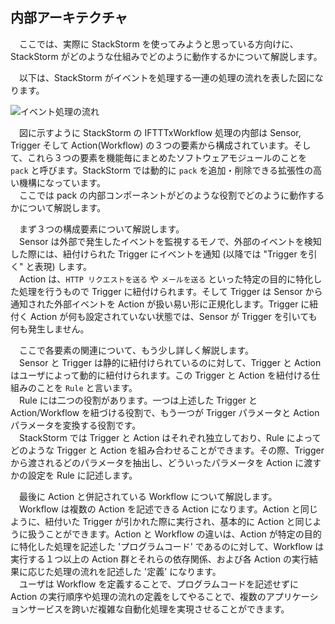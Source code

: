 ## 内部アーキテクチャ
　ここでは、実際に StackStorm を使ってみようと思っている方向けに、StackStorm がどのような仕組みでどのように動作するかについて解説します。  

　以下は、StackStorm がイベントを処理する一連の処理の流れを表した図になります。  

![イベント処理の流れ](picture1.png)

　図に示すように StackStorm の IFTTTxWorkflow 処理の内部は Sensor, Trigger そして Action(Workflow) の３つの要素から構成されています。そして、これら３つの要素を機能毎にまとめたソフトウェアモジュールのことを `pack` と呼びます。StackStorm では動的に `pack` を追加・削除できる拡張性の高い機構になっています。  
　ここでは pack の内部コンポーネントがどのような役割でどのように動作するかについて解説します。  

　まず３つの構成要素について解説します。  
　Sensor は外部で発生したイベントを監視するモノで、外部のイベントを検知した際には、紐付けられた Trigger にイベントを通知 (以降では "Trigger を引く" と表現) します。  
　Action は、`HTTP リクエストを送る` や `メールを送る` といった特定の目的に特化した処理を行うもので Trigger に紐付けられます。そして Trigger は Sensor から通知された外部イベントを Action が扱い易い形に正規化します。Trigger に紐付く Action が何も設定されていない状態では、Sensor が Trigger を引いても何も発生しません。  

　ここで各要素の関連について、もう少し詳しく解説します。  
　Sensor と Trigger は静的に紐付けられているのに対して、Trigger と Action はユーザによって動的に紐付けられます。この Trigger と Action を紐付ける仕組みのことを `Rule` と言います。  
　Rule には二つの役割があります。一つは上述した Trigger と Action/Workflow を紐づける役割で、もう一つが Trigger パラメータと Action パラメータを変換する役割です。  
　StackStorm では Trigger と Action はそれぞれ独立しており、Rule によってどのような Trigger と Action を組み合わせることができます。その際、Trigger から渡されるどのパラメータを抽出し、どういったパラメータを Action に渡すかの設定を Rule に記述します。  

　最後に Action と併記されている Workflow について解説します。  
　Workflow は複数の Action を記述できる Action になります。Action と同じように、紐付いた Trigger が引かれた際に実行され、基本的に Action と同じように扱うことができます。Action と Workflow の違いは、Action が特定の目的に特化した処理を記述した 'プログラムコード' であるのに対して、Workflow は実行する１つ以上の Action 群とそれらの依存関係、および各 Action の実行結果に応じた処理の流れを記述した '定義' になります。  
　ユーザは Workflow を定義することで、プログラムコードを記述せずに Action の実行順序や処理の流れの定義をしてやることで、複数のアプリケーションサービスを跨いだ複雑な自動化処理を実現させることができます。  
